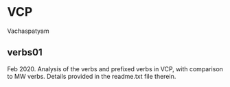 VCP
===

Vachaspatyam

## verbs01
Feb 2020.  Analysis of the verbs and prefixed verbs in VCP, with comparison
to MW verbs. Details provided in the readme.txt file therein.


